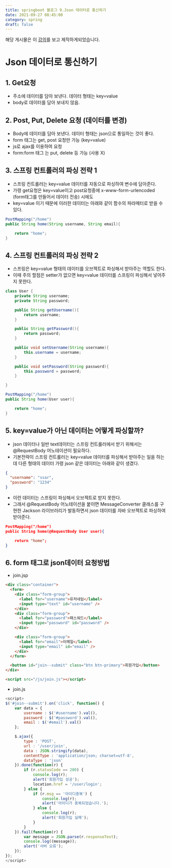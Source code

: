 ```yaml
---
title: springboot 블로그 9.Json 데이터로 통신하기
date: 2021-09-27 08:45:00
category: spring
draft: false
---
```


해당 게시물은 이 [강의](https://edu.goorm.io/lecture/24605/스프링부트-나만의-블로그-만들기)를 보고 제작하게되었습니다.

# Json 데이터로 통신하기

## 1. Get요청

- 주소에 데이터를 담아 보낸다. 데이터 형태는 key=value
- body로 데이터를 담아 보내지 않음.

## 2. Post, Put, Delete 요청 (데이터를 변경)

- Body에 데이터를 담아 보낸다. 데이터 형태는 json으로 통일하는 것이 좋다.
- form 태그는 get, post 요청만 가능 (key=value)
- js로 ajax를 이용하여 요청
- form:form 태그 는 put, delete 등 가능 (사용 X)

## 3. 스프링 컨트롤러의 파싱 전략 1

- 스프링 컨트롤러는 key=value 데이터를 자동으로 파싱하여 변수에 담아준다.
- 가령 get요청은 key=value이고 post요청중에 x-www-form-urlencoded (form태그를 만들어서 데이터 전송) 시에도
- key=value 이기 때문에 이러한 데이터는 아래와 같이 함수의 파라메터로 받을 수 있다.

```java
PostMapping("/home")
public String home(String username, String email){

    return "home";
}
```

## 4. 스프링 컨트롤러의 파싱 전략 2

- 스프링은 key=value 형태의 데이터를 오브젝트로 파싱해서 받아주는 역할도 한다.
- 이때 주의 할점은 setter가 없으면 key=value 데이터를 스프링이 파싱해서 넣어주지 못한다.

```java
class User {
	private String username;
    private String password;

    public String getUsername(){
    	return username;
    }

    public String getPassword(){
    	return password;
    }

    public void setUsername(String username){
    	this.username = username;
    }

    public void setPassword(String password){
    	this.password = password;
    }

}
```

```java
PostMapping("/home")
public String home(User user){

    return "home";
}
```

## 5. key=value가 아닌 데이터는 어떻게 파싱할까?

- json 데이터나 일반 text데이터는 스프링 컨트롤러에서 받기 위해서는 @RequestBody 어노테이션이 필요하다.
- 기본전략이 스프링 컨트롤러는 key=value 데이터를 파싱해서 받아주는 일을 하는데 다른 형태의 데이터 가령 json 같은 데이터는 아래와 같이 생겼다.

```json
{
  "username": "ssar",
  "password": "1234"
}
```

- 이런 데이터는 스프링이 파싱해서 오브젝트로 받지 못한다.
- 그래서 @RequestBody 어노테이션을 붙이면 MessageConverter 클래스를 구현한 Jackson 라이브러리가 발동하면서 json 데이터를 자바 오브젝트로 파싱하여 받아준다.

```json
PostMapping("/home")
public String home(@RequestBody User user){

    return "home";
}
```

## 6. form 태그로 json데이터 요청방법

- join.jsp

```html
<div class="container">
  <form>
    <div class="form-group">
      <label for="username">유저네임</label>
      <input type="text" id="username" />
    </div>
    <div class="form-group">
      <label for="password">패스워드</label>
      <input type="password" id="password" />
    </div>

    <div class="form-group">
      <label for="email">이메일</label>
      <input type="email" id="email" />
    </div>
  </form>

  <button id="join--submit" class="btn btn-primary">회원가입</button>
</div>

<script src="/js/join.js"></script>
```

- join.js

```javascript
<script>
$('#join--submit').on('click', function() {
	var data = {
		username : $('#username').val(),
		password : $('#password').val(),
		email : $('#email').val()
	};

	$.ajax({
		type : 'POST',
		url : '/user/join',
		data : JSON.stringify(data),
		contentType : 'application/json; charset=utf-8',
		dataType : 'json'
	}).done(function(r) {
		if (r.statusCode == 200) {
			console.log(r);
			alert('회원가입 성공');
			location.href = '/user/login';
		} else {
			if (r.msg == '아이디중복') {
				console.log(r);
				alert('아이디가 중복되었습니다.');
			} else {
				console.log(r);
				alert('회원가입 실패');
			}
		}
	}).fail(function(r) {
		var message = JSON.parse(r.responseText);
		console.log((message));
		alert('서버 오류');
	});
});
</script>
```
